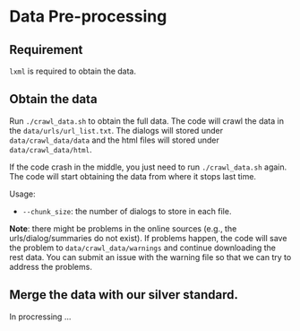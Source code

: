 # Data Pre-processing

## Requirement

`lxml` is required to obtain the data.

## Obtain the data

Run `./crawl_data.sh` to obtain the full data. The code will crawl the data in the `data/urls/url_list.txt`. The dialogs will stored under `data/crawl_data/data` and the html files will stored under `data/crawl_data/html`.

If the code crash in the middle, you just need to run `./crawl_data.sh` again. The code will start obtaining the data from where it stops last time.

Usage:
* `--chunk_size`: the number of dialogs to store in each file.

**Note**: there might be problems in the online sources (e.g., the urls/dialog/summaries do not exist). If problems happen, the code will save the problem to `data/crawl_data/warnings` and continue downloading the rest data. You can submit an issue with the warning file so that we can try to address the problems.

## Merge the data with our silver standard.

In procressing ...
